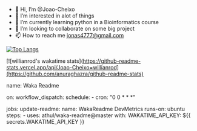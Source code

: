 - 👋 Hi, I’m @Joao-Cheixo 
- 👀 I’m interested in alot of things
- 🌱 I’m currently learning python in a Bioinformatics course
- 💞️ I’m looking to collaborate on some big project
- 📫 How to reach me jonas4777@gmail.com

[![Top Langs](https://github-readme-stats.vercel.app/api/top-langs/Joao-Cheixo)](https://github.com/anuraghazra/github-readme-stats)

[![willianrod's wakatime stats](https://github-readme-stats.vercel.app/api/Joao-Cheixo=willianrod](https://github.com/anuraghazra/github-readme-stats)

name: Waka Readme

on:
  workflow_dispatch:
  schedule:
    - cron: "0 0 * * *"

jobs:
  update-readme:
    name: WakaReadme DevMetrics
    runs-on: ubuntu
    steps:
      - uses: athul/waka-readme@master
        with:
          WAKATIME_API_KEY: ${{ secrets.WAKATIME_API_KEY }}
          
